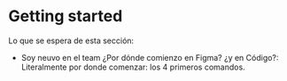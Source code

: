 # Getting started

Lo que se espera de esta sección:
- Soy neuvo en el team ¿Por dónde comienzo en Figma? ¿y en Código?: Literalmente por donde comenzar: los 4 primeros comandos.